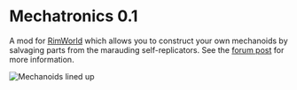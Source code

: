 # Mechatronics 0.1

A mod for [RimWorld](http://rimworldgame.com/) which allows you to construct your own mechanoids by salvaging parts from the marauding self-replicators. See the [forum post](http://ludeon.com/forums/index.php?topic=3957.0) for more information.

![Mechanoids lined up](https://mispy.me/image/rimworld_mechatronics.jpg)

